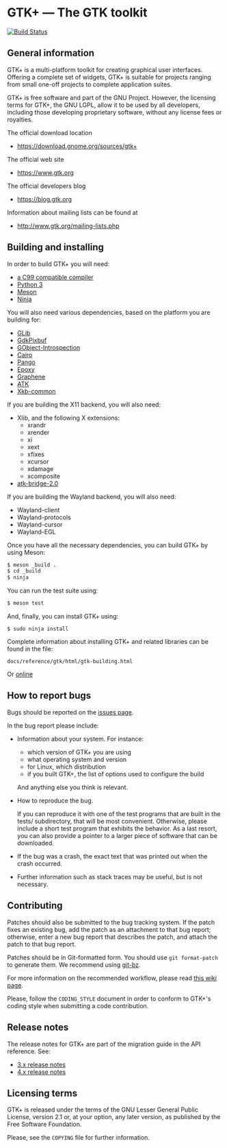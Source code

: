 GTK+ — The GTK toolkit
======================

[![Build Status](https://gitlab.gnome.org/GNOME/gtk/badges/master/build.svg)](https://gitlab.gnome.org/GNOME/gtk/pipelines)

General information
-------------------

GTK+ is a multi-platform toolkit for creating graphical user interfaces.
Offering a complete set of widgets, GTK+ is suitable for projects ranging
from small one-off projects to complete application suites.

GTK+ is free software and part of the GNU Project. However, the
licensing terms for GTK+, the GNU LGPL, allow it to be used by all
developers, including those developing proprietary software, without any
license fees or royalties.

The official download location

  - https://download.gnome.org/sources/gtk+

The official web site

  - https://www.gtk.org

The official developers blog

  - https://blog.gtk.org

Information about mailing lists can be found at

  - http://www.gtk.org/mailing-lists.php

Building and installing
-----------------------

In order to build GTK+ you will need:

  - [a C99 compatible compiler](https://wiki.gnome.org/Projects/GLib/CompilerRequirements)
  - [Python 3](https://www.python.org/)
  - [Meson](http://mesonbuild.com)
  - [Ninja](https://ninja-build.org)

You will also need various dependencies, based on the platform you are
building for:

  - [GLib](https://download.gnome.org/sources/glib)
  - [GdkPixbuf](https://download.gnome.org/sources/gdk-pixbuf)
  - [GObject-Introspection](https://download.gnome.org/sources/gobject-introspection)
  - [Cairo](https://www.cairographics.org)
  - [Pango](https://download.gnome.org/sources/pango)
  - [Epoxy](https://github.com/anholt/libepoxy)
  - [Graphene](https://github.com/ebassi/graphene)
  - [ATK](https://download.gnome.org/sources/atk)
  - [Xkb-common](https://github.com/xkbcommon/libxkbcommon)

If you are building the X11 backend, you will also need:

  - Xlib, and the following X extensions:
    - xrandr
    - xrender
    - xi
    - xext
    - xfixes
    - xcursor
    - xdamage
    - xcomposite
  - [atk-bridge-2.0](https://download.gnome.org/sources/at-spi2-atk)

If you are building the Wayland backend, you will also need:

  - Wayland-client
  - Wayland-protocols
  - Wayland-cursor
  - Wayland-EGL

Once you have all the necessary dependencies, you can build GTK+ by using
Meson:

```sh
$ meson _build .
$ cd _build
$ ninja
```

You can run the test suite using:

```sh
$ meson test
```

And, finally, you can install GTK+ using:

```
$ sudo ninja install
```

Complete information about installing GTK+ and related libraries
can be found in the file:

```
docs/reference/gtk/html/gtk-building.html
```

Or [online](https://developer.gnome.org/gtk4/stable/gtk-building.html)

How to report bugs
------------------

Bugs should be reported on the [issues page](https://gitlab.gnome.org/GNOME/gtk/issues/new).

In the bug report please include:

* Information about your system. For instance:

   - which version of GTK+ you are using
   - what operating system and version
   - for Linux, which distribution
   - if you built GTK+, the list of options used to configure the build

  And anything else you think is relevant.

* How to reproduce the bug.

  If you can reproduce it with one of the test programs that are built
  in the tests/ subdirectory, that will be most convenient.  Otherwise,
  please include a short test program that exhibits the behavior.
  As a last resort, you can also provide a pointer to a larger piece
  of software that can be downloaded.

* If the bug was a crash, the exact text that was printed out
  when the crash occurred.

* Further information such as stack traces may be useful, but
  is not necessary.


Contributing
------------

Patches should also be submitted to the bug tracking system. If the patch
fixes an existing bug, add the patch as an attachment to that bug report;
otherwise, enter a new bug report that describes the patch, and attach the
patch to that bug report.

Patches should be in Git-formatted form. You should use `git format-patch`
to generate them. We recommend using [git-bz](http://git.fishsoup.net/man/git-bz.html).

For more information on the recommended workflow, please read
[this wiki page](https://wiki.gnome.org/Git/WorkingWithPatches).

Please, follow the `CODING_STYLE` document in order to conform to GTK+'s
coding style when submitting a code contribution.

Release notes
-------------

The release notes for GTK+ are part of the migration guide in the API
reference. See:

 - [3.x release notes](https://developer.gnome.org/gtk3/unstable/gtk-migrating-2-to-3.html)
 - [4.x release notes](https://developer.gnome.org/gtk4/unstable/gtk-migrating-3-to-4.html)

Licensing terms
---------------

GTK+ is released under the terms of the GNU Lesser General Public License,
version 2.1 or, at your option, any later version, as published by the Free
Software Foundation.

Please, see the `COPYING` file for further information.
